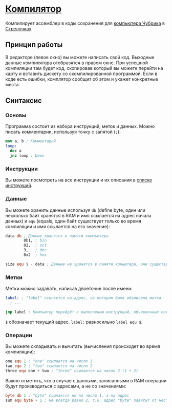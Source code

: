 # [Компилятор](https://DimonSDF.github.io/DimonSDF-compiler/)

Компилирует ассемблер в коды сохранения для [компьютера Чубрика](https://github.com/chubrik/LogicArrows/blob/main/computer.md) в [Стрелочках](https://logic-arrows.io/).

## Принцип работы

В редакторе (левое окно) вы можете написать свой код. Выходные данные компилятора отобразятся в правом окне. При успешной компиляции там будет код, скопировав который вы можете перейти на карту и вставить дискету со скомпилированной программой. Если в коде есть ошибки, комплятор сообщит об этом и укажет конкретные места.

## Синтаксис

### Основы
Программа состоит из набора инструкций, меток и данных. Можно писать комментарии, используя точку с запятой (`;`):
```nasm
mov a, b ; Комментарий
loop:
  dec a
  jnz loop ; Цикл
```

### Инструкции
Вы можете посмотреть на все инструкции и их описания в [списке инструкций](/instructions.md).

### Данные
Вы можете хранить данные используя `db` (define byte, один или несколько байт хранятся в RAM и имя ссылается на адрес начала данных) и `equ` (equals, один байт существует только во время компиляции и имя ссылается на его значение):
```nasm
data db ; Данные хранятся в памяти компьютера
        0b1, ; bin
        02,  ; oct
        3,   ; dec
        0x2  ; hex

size equ $ - data ; Данные не хранятся в памяти комьютера, они существуют только во время компиляции
```

### Метки
Метки можно задавать, написав двоеточие после имени:
```nasm
label: ; "label" ссылается на адрес, на котором была объявлена метка
  ; ...

jmp label ; Компьютер перейдёт к выполнению инструкций, объявленных после объявления метки "label"
```
`$` обозначает текущий адрес. `label:` равносильно `label equ $`.

### Операции
Вы можете складывать и вычитать (вычисления происходет во время компиляции):
```nasm
one equ 1 ; "one" ссылается на число 1
two equ 2 ; "two" ссылается на число 2
three equ one + two ; "three" ссылается на число 3 (1 + 2)
```
Важно отметить, что в случае с данными, записанными в RAM операции будут производиться с адресами, а не со значениями:
```nasm
byte db 1 ; "byte" ссылается не на число 1, а на адрес
sum equ byte + 1 ; Не всегда равно 2, т.к. адрес "byte" зависит от места его объявления!
```
